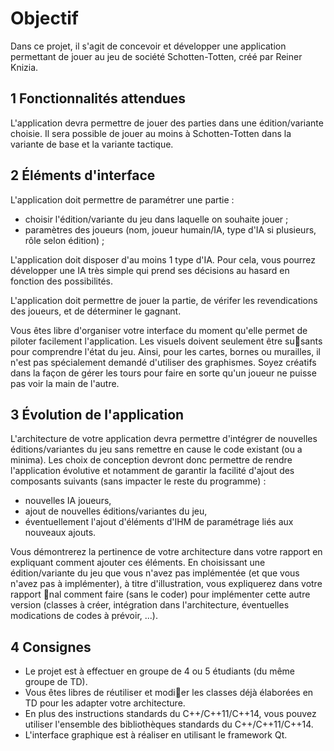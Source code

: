 # Objectif

Dans ce projet, il s'agit de concevoir et développer une application permettant de jouer au jeu de société
Schotten-Totten, créé par Reiner Knizia.

## 1 Fonctionnalités attendues

L'application devra permettre de jouer des parties dans une édition/variante choisie. Il sera possible de
jouer au moins à Schotten-Totten dans la variante de base et la variante tactique.



## 2 Éléments d'interface

L'application doit permettre de paramétrer une partie :

- choisir l'édition/variante du jeu dans laquelle on souhaite jouer ;
- paramètres des joueurs (nom, joueur humain/IA, type d'IA si plusieurs, rôle selon édition) ;

L'application doit disposer d'au moins 1 type d'IA. Pour cela, vous pourrez développer une IA très
simple qui prend ses décisions au hasard en fonction des possibilités.

L'application doit permettre de jouer la partie, de vérifer les revendications des joueurs, et de déterminer
le gagnant.

Vous êtes libre d'organiser votre interface du moment qu'elle permet de piloter facilement l'application.
Les visuels doivent seulement être susants pour comprendre l'état du jeu. Ainsi, pour les cartes, bornes
ou murailles, il n'est pas spécialement demandé d'utiliser des graphismes. Soyez créatifs dans la façon
de gérer les tours pour faire en sorte qu'un joueur ne puisse pas voir la main de l'autre.



## 3 Évolution de l'application

L'architecture de votre application devra permettre d'intégrer de nouvelles éditions/variantes du jeu
sans remettre en cause le code existant (ou a minima). Les choix de conception devront donc permettre
de rendre l'application évolutive et notamment de garantir la facilité d'ajout des composants suivants
(sans impacter le reste du programme) :
- nouvelles IA joueurs,
- ajout de nouvelles éditions/variantes du jeu,
- éventuellement l'ajout d'éléments d'IHM de paramétrage liés aux nouveaux ajouts.

Vous démontrerez la pertinence de votre architecture dans votre rapport en expliquant comment ajouter
ces éléments.
En choisissant une édition/variante du jeu que vous n'avez pas implémentée (et que vous n'avez pas
à implémenter), à titre d'illustration, vous expliquerez dans votre rapport nal comment faire (sans le
coder) pour implémenter cette autre version (classes à créer, intégration dans l'architecture, éventuelles
modications de codes à prévoir, ...).


## 4 Consignes

- Le projet est à effectuer en groupe de 4 ou 5 étudiants (du même groupe de TD).
- Vous êtes libres de réutiliser et modier les classes déjà élaborées en TD pour les adapter votre
architecture.
- En plus des instructions standards du C++/C++11/C++14, vous pouvez utiliser l'ensemble des
bibliothèques standards du C++/C++11/C++14.
- L'interface graphique est à réaliser en utilisant le framework Qt.
